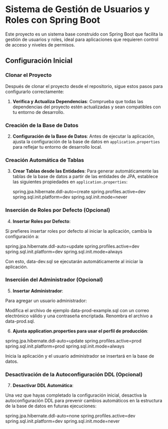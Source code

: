# Sistema de Gestión de Usuarios y Roles con Spring Boot

Este proyecto es un sistema base construido con Spring Boot que facilita la gestión de usuarios y roles, ideal para aplicaciones que requieren control de acceso y niveles de permisos.

## Configuración Inicial

### Clonar el Proyecto

Después de clonar el proyecto desde el repositorio, sigue estos pasos para configurarlo correctamente:

1. **Verifica y Actualiza Dependencias**:
   Comprueba que todas las dependencias del proyecto estén actualizadas y sean compatibles con tu entorno de desarrollo.

### Creación de la Base de Datos

2. **Configuración de la Base de Datos**:
   Antes de ejecutar la aplicación, ajusta la configuración de la base de datos en `application.properties` para reflejar tu entorno de desarrollo local.

### Creación Automática de Tablas

3. **Crear Tablas desde las Entidades**:
   Para generar automáticamente las tablas de la base de datos a partir de las entidades de JPA, establece las siguientes propiedades en `application.properties`:

   spring.jpa.hibernate.ddl-auto=create
   spring.profiles.active=dev
   spring.sql.init.platform=dev
   spring.sql.init.mode=never

### Inserción de Roles por Defecto (Opcional)
4. **Insertar Roles por Defecto**:

Si prefieres insertar roles por defecto al iniciar la aplicación, cambia la configuración a:

spring.jpa.hibernate.ddl-auto=update
spring.profiles.active=dev
spring.sql.init.platform=dev
spring.sql.init.mode=always

Con esto, data-dev.sql se ejecutarán automáticamente al iniciar la aplicación.

### Inserción del Administrador (Opcional)
5. **Insertar Administrador**:

Para agregar un usuario administrador:

Modifica el archivo de ejemplo data-prod-example.sql con un correo electrónico válido y una contraseña encriptada. Renombra el archivo a data-prod.sql.

6. **Ajusta application.properties para usar el perfil de producción**:

spring.jpa.hibernate.ddl-auto=update
spring.profiles.active=prod
spring.sql.init.platform=prod
spring.sql.init.mode=always

Inicia la aplicación y el usuario administrador se insertará en la base de datos.

### Desactivación de la Autoconfiguración DDL (Opcional)
7. **Desactivar DDL Automática**:

Una vez que hayas completado la configuración inicial, desactiva la autoconfiguración DDL para prevenir cambios automáticos en la estructura de la base de datos en futuras ejecuciones:

spring.jpa.hibernate.ddl-auto=none
spring.profiles.active=dev
spring.sql.init.platform=dev
spring.sql.init.mode=never